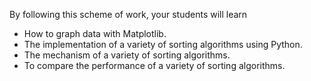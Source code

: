 By following this scheme of work, your students will learn

- How to graph data with Matplotlib.
- The implementation of a variety of sorting algorithms using Python.
- The mechanism of a variety of sorting algorithms.
- To compare the performance of a variety of sorting algorithms.
